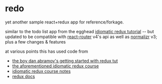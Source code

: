 # redo
yet another sample react+redux app for reference/forkage.

similar to the todo list app from the egghead [idiomatic redux tutorial](https://egghead.io/courses/building-react-applications-with-idiomatic-redux) -- but updated to be compatible with [react-router](https://github.com/ReactTraining/react-router) v4's api as well as [normalizr](https://github.com/paularmstrong/normalizr) v3; plus a few changes & features

at various points this has used code from
- [the boy dan abramov's getting started with redux tut](https://egghead.io/courses/getting-started-with-redux)
- [the aforementioned idiomatic redux course](https://egghead.io/courses/building-react-applications-with-idiomatic-redux)
- [idiomatic redux course notes](https://github.com/tayiorbeii/egghead.io_idiomatic_redux_course_notes)
- [redux docs](http://redux.js.org/)

